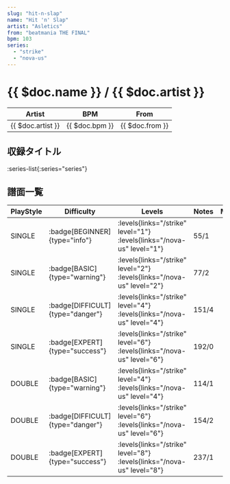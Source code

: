 ```yaml
---
slug: "hit-n-slap"
name: "Hit 'n' Slap"
artist: "Asletics"
from: "beatmania THE FINAL"
bpm: 103
series:
  - "strike"
  - "nova-us"
---
```


# {{ $doc.name }} / {{ $doc.artist }}

|Artist|BPM|From|
|------|---|----|
|{{ $doc.artist }}|{{ $doc.bpm }}|{{ $doc.from }}|

## 収録タイトル

:series-list{:series="series"}

## 譜面一覧

|PlayStyle|Difficulty|Levels|Notes|Movie|
|---------|----------|------|-----|-----|
|SINGLE| :badge[BEGINNER]{type="info"}| :levels{links="/strike" level="1"} :levels{links="/nova-us" level="1"}|55/1||
|SINGLE| :badge[BASIC]{type="warning"}| :levels{links="/strike" level="2"} :levels{links="/nova-us" level="2"}|77/2||
|SINGLE| :badge[DIFFICULT]{type="danger"}| :levels{links="/strike" level="4"} :levels{links="/nova-us" level="4"}|151/4||
|SINGLE| :badge[EXPERT]{type="success"}| :levels{links="/strike" level="6"} :levels{links="/nova-us" level="6"}|192/0||
|DOUBLE| :badge[BASIC]{type="warning"}| :levels{links="/strike" level="4"} :levels{links="/nova-us" level="4"}|114/1||
|DOUBLE| :badge[DIFFICULT]{type="danger"}| :levels{links="/strike" level="6"} :levels{links="/nova-us" level="6"}|154/2||
|DOUBLE| :badge[EXPERT]{type="success"}| :levels{links="/strike" level="8"} :levels{links="/nova-us" level="8"}|237/1||
